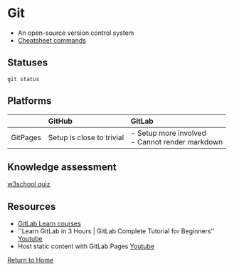 
# Git

- An open-source version control system
- [Cheatsheet commands](https://education.github.com/git-cheat-sheet-education.pdf)

## Statuses

```git status```



## Platforms

| | GitHub | GitLab | 
| :-- | :-- | :-- |
| GitPages | Setup is close to trivial | - Setup more involved <br>- Cannot render markdown |

## Knowledge assessment

[w3school quiz](https://www.w3schools.com/quiztest/quiztest.asp)

## Resources

- [GitLab Learn courses](https://university.gitlab.com/)
- ''Learn GitLab in 3 Hours | GitLab Complete Tutorial for Beginners'' [Youtube](https://www.youtube.com/watch?si=pKCMMJ2OJDEKVA5J&v=8aV5AxJrHDg&feature=youtu.be)
- Host static content with GitLab Pages [Youtube](https://www.youtube.com/watch?v=Cs6YxW9mr6Y&t=623s)

[Return to Home](https://bccdc-dsi.github.io/Python-Git-workshop/)
